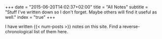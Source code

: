 +++
date = "2015-06-20T14:02:37+02:00"
title = "All Notes"
subtitle = "Stuff I've written down so I don't forget. Maybe others will find it useful as well."
index = "true"
+++

I have written {{< num-posts >}} notes on this site. Find a
reverse-chronological list of them here.
